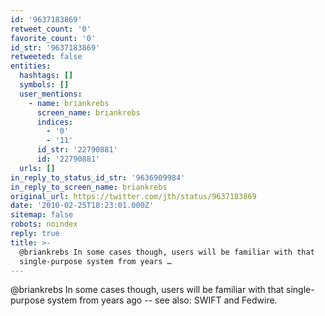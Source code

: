 ```yaml
---
id: '9637183869'
retweet_count: '0'
favorite_count: '0'
id_str: '9637183869'
retweeted: false
entities:
  hashtags: []
  symbols: []
  user_mentions:
    - name: briankrebs
      screen_name: briankrebs
      indices:
        - '0'
        - '11'
      id_str: '22790881'
      id: '22790881'
  urls: []
in_reply_to_status_id_str: '9636909984'
in_reply_to_screen_name: briankrebs
original_url: https://twitter.com/jth/status/9637183869
date: '2010-02-25T18:23:01.000Z'
sitemap: false
robots: noindex
reply: true
title: >-
  @briankrebs In some cases though, users will be familiar with that
  single-purpose system from years …
---
```


@briankrebs In some cases though, users will be familiar with that single-purpose system from years ago -- see also: SWIFT and Fedwire.